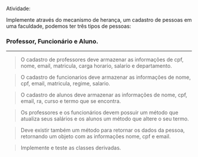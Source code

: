 Atividade:

Implemente através do mecanismo de herança, um cadastro de pessoas 
em uma faculdade, podemos ter três tipos de pessoas: 

### Professor, Funcionário e Aluno. 
----------------------------------------------------------------------------
> O cadastro de professores deve armazenar as informações de cpf, nome, email, matricula, carga horario, salario e departamento. 

> O cadastro de funcionarios deve armazenar as informações de nome, cpf, email, matricula, regime, salario. 

> O cadastro de alunos deve armazenar as informações de nome, cpf, email, ra, curso e termo que se encontra. 

> Os professores e os funcionários devem possuir um método que atualiza seus salários e os alunos um método que altere o seu termo. 

> Deve existir também um método para retornar os dados da pessoa, retornando um objeto com as informações nome, cpf e email.

> Implemente e teste as classes derivadas. 
